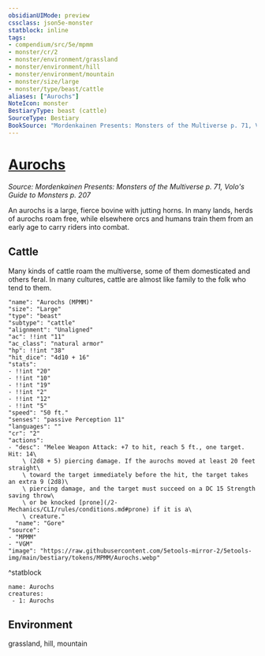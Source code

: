 ```yaml
---
obsidianUIMode: preview
cssclass: json5e-monster
statblock: inline
tags:
- compendium/src/5e/mpmm
- monster/cr/2
- monster/environment/grassland
- monster/environment/hill
- monster/environment/mountain
- monster/size/large
- monster/type/beast/cattle
aliases: ["Aurochs"]
NoteIcon: monster
BestiaryType: beast (cattle)
SourceType: Bestiary
BookSource: "Mordenkainen Presents: Monsters of the Multiverse p. 71, Volo's Guide to Monsters p. 207"
---
```

# [Aurochs](2-Mechanics/CLI/bestiary/beast/aurochs-mpmm.md)
*Source: Mordenkainen Presents: Monsters of the Multiverse p. 71, Volo's Guide to Monsters p. 207*  

An aurochs is a large, fierce bovine with jutting horns. In many lands, herds of aurochs roam free, while elsewhere orcs and humans train them from an early age to carry riders into combat.

## Cattle

Many kinds of cattle roam the multiverse, some of them domesticated and others feral. In many cultures, cattle are almost like family to the folk who tend to them.

```statblock
"name": "Aurochs (MPMM)"
"size": "Large"
"type": "beast"
"subtype": "cattle"
"alignment": "Unaligned"
"ac": !!int "11"
"ac_class": "natural armor"
"hp": !!int "38"
"hit_dice": "4d10 + 16"
"stats":
- !!int "20"
- !!int "10"
- !!int "19"
- !!int "2"
- !!int "12"
- !!int "5"
"speed": "50 ft."
"senses": "passive Perception 11"
"languages": ""
"cr": "2"
"actions":
- "desc": "Melee Weapon Attack: +7 to hit, reach 5 ft., one target. Hit: 14\
    \ (2d8 + 5) piercing damage. If the aurochs moved at least 20 feet straight\
    \ toward the target immediately before the hit, the target takes an extra 9 (2d8)\
    \ piercing damage, and the target must succeed on a DC 15 Strength saving throw\
    \ or be knocked [prone](/2-Mechanics/CLI/rules/conditions.md#prone) if it is a\
    \ creature."
  "name": "Gore"
"source":
- "MPMM"
- "VGM"
"image": "https://raw.githubusercontent.com/5etools-mirror-2/5etools-img/main/bestiary/tokens/MPMM/Aurochs.webp"
```
^statblock

```encounter-table
name: Aurochs
creatures:
 - 1: Aurochs
```

## Environment

grassland, hill, mountain